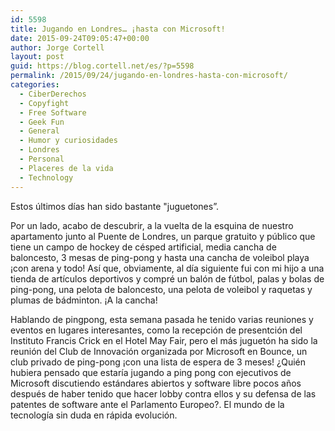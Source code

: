 ```yaml
---
id: 5598
title: Jugando en Londres… ¡hasta con Microsoft!
date: 2015-09-24T09:05:47+00:00
author: Jorge Cortell
layout: post
guid: https://blog.cortell.net/es/?p=5598
permalink: /2015/09/24/jugando-en-londres-hasta-con-microsoft/
categories:
  - CiberDerechos
  - Copyfight
  - Free Software
  - Geek Fun
  - General
  - Humor y curiosidades
  - Londres
  - Personal
  - Placeres de la vida
  - Technology
---
```

Estos últimos días han sido bastante "juguetones”.
  
Por un lado, acabo de descubrir, a la vuelta de la esquina de nuestro apartamento junto al Puente de Londres, un parque gratuito y público que tiene un campo de hockey de césped artificial, media cancha de baloncesto, 3 mesas de ping-pong y hasta una cancha de voleibol playa ¡con arena y todo! Así que, obviamente, al día siguiente fui con mi hijo a una tienda de artículos deportivos y compré un balón de fútbol, ​​palas y bolas de ping-pong, una pelota de baloncesto, una pelota de voleibol y raquetas y plumas de bádminton. ¡A la cancha!

Hablando de pingpong, esta semana pasada he tenido varias reuniones y eventos en lugares interesantes, como la recepción de presentción del Instituto Francis Crick en el Hotel May Fair, pero el más juguetón ha sido la reunión del Club de Innovación organizada por Microsoft en Bounce, un club privado de ping-pong ¡con una lista de espera de 3 meses! ¿Quién hubiera pensado que estaría jugando a ping pong con ejecutivos de Microsoft discutiendo estándares abiertos y software libre pocos años después de haber tenido que hacer lobby contra ellos y su defensa de las patentes de software ante el Parlamento Europeo?. El mundo de la tecnología sin duda en rápida evolución.